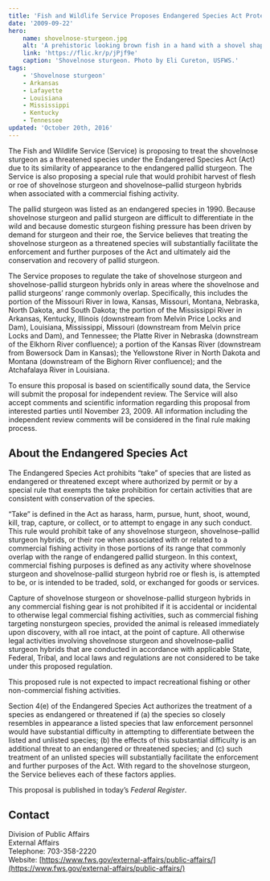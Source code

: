 ```yaml
---
title: 'Fish and Wildlife Service Proposes Endangered Species Act Protection for the Shovelnose Sturgeon'
date: '2009-09-22'
hero:
    name: shovelnose-sturgeon.jpg
    alt: 'A prehistoric looking brown fish in a hand with a shovel shaped face.'
    link: 'https://flic.kr/p/jPjf9e'
    caption: 'Shovelnose sturgeon. Photo by Eli Cureton, USFWS.'
tags:
    - 'Shovelnose sturgeon'
    - Arkansas
    - Lafayette
    - Louisiana
    - Mississippi
    - Kentucky
    - Tennessee
updated: 'October 20th, 2016'
---
```


The Fish and Wildlife Service (Service) is proposing to treat the shovelnose sturgeon as a threatened species under the Endangered Species Act (Act) due to its similarity of appearance to the endangered pallid sturgeon. The Service is also proposing a special rule that would prohibit harvest of flesh or roe of shovelnose sturgeon and shovelnose–pallid sturgeon hybrids when associated with a commercial fishing activity.

The pallid sturgeon was listed as an endangered species in 1990. Because shovelnose sturgeon and pallid sturgeon are difficult to differentiate in the wild and because domestic sturgeon fishing pressure has been driven by demand for sturgeon and their roe, the Service believes that treating the shovelnose sturgeon as a threatened species will substantially facilitate the enforcement and further purposes of the Act and ultimately aid the conservation and recovery of pallid sturgeon.

The Service proposes to regulate the take of shovelnose sturgeon and shovelnose-pallid sturgeon hybrids only in areas where the shovelnose and pallid sturgeons’ range commonly overlap. Specifically, this includes the portion of the Missouri River in Iowa, Kansas, Missouri, Montana, Nebraska, North Dakota, and South Dakota; the portion of the Mississippi River in Arkansas, Kentucky, Illinois (downstream from Melvin Price Locks and Dam), Louisiana, Mississippi, Missouri (downstream from Melvin price Locks and Dam), and Tennessee; the Platte River in Nebraska (downstream of the Elkhorn River confluence); a portion of the Kansas River (downstream from Bowersock Dam in Kansas); the Yellowstone River in North Dakota and Montana (downstream of the Bighorn River confluence); and the Atchafalaya River in Louisiana.

To ensure this proposal is based on scientifically sound data, the Service will submit the proposal for independent review. The Service will also accept comments and scientific information regarding this proposal from interested parties until November 23, 2009. All information including the independent review comments will be considered in the final rule making process.

## About the Endangered Species Act

The Endangered Species Act prohibits “take” of species that are listed as endangered or threatened except where authorized by permit or by a special rule that exempts the take prohibition for certain activities that are consistent with conservation of the species.

“Take” is defined in the Act as harass, harm, pursue, hunt, shoot, wound, kill, trap, capture, or collect, or to attempt to engage in any such conduct. This rule would prohibit take of any shovelnose sturgeon, shovelnose–pallid sturgeon hybrids, or their roe when associated with or related to a commercial fishing activity in those portions of its range that commonly overlap with the range of endangered pallid sturgeon. In this context, commercial fishing purposes is defined as any activity where shovelnose sturgeon and shovelnose-pallid sturgeon hybrid roe or flesh is, is attempted to be, or is intended to be traded, sold, or exchanged for goods or services.

Capture of shovelnose sturgeon or shovelnose-pallid sturgeon hybrids in any commercial fishing gear is not prohibited if it is accidental or incidental to otherwise legal commercial fishing activities, such as commercial fishing targeting nonsturgeon species, provided the animal is released immediately upon discovery, with all roe intact, at the point of capture. All otherwise legal activities involving shovelnose sturgeon and shovelnose–pallid sturgeon hybrids that are conducted in accordance with applicable State, Federal, Tribal, and local laws and regulations are not considered to be take under this proposed regulation.

This proposed rule is not expected to impact recreational fishing or other non-commercial fishing activities.

Section 4(e) of the Endangered Species Act authorizes the treatment of a species as endangered or threatened if (a) the species so closely resembles in appearance a listed species that law enforcement personnel would have substantial difficulty in attempting to differentiate between the listed and unlisted species; (b) the effects of this substantial difficulty is an additional threat to an endangered or threatened species; and (c) such treatment of an unlisted species will substantially facilitate the enforcement and further purposes of the Act. With regard to the shovelnose sturgeon, the Service believes each of these factors applies.

This proposal is published in today’s *Federal Register*.

## Contact

Division of Public Affairs  
External Affairs  
Telephone: 703-358-2220  
Website: [https://www.fws.gov/external-affairs/public-affairs/](https://www.fws.gov/external-affairs/public-affairs/)
